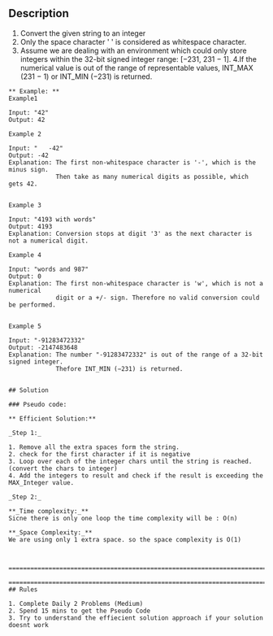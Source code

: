 # 


## Description
1. Convert the given string to an integer
2. Only the space character ' ' is considered as whitespace character.
3. Assume we are dealing with an environment which could only store integers within the 32-bit signed integer range: [−231,  231 − 1]. 
4.If the numerical value is out of the range of representable values, INT_MAX (231 − 1) or INT_MIN (−231) is returned.



```
** Example: **
Example1

Input: "42"
Output: 42

Example 2 

Input: "   -42"
Output: -42
Explanation: The first non-whitespace character is '-', which is the minus sign.
             Then take as many numerical digits as possible, which gets 42.

			 
Example 3

Input: "4193 with words"
Output: 4193
Explanation: Conversion stops at digit '3' as the next character is not a numerical digit.

Example 4

Input: "words and 987"
Output: 0
Explanation: The first non-whitespace character is 'w', which is not a numerical 
             digit or a +/- sign. Therefore no valid conversion could be performed.


Example 5

Input: "-91283472332"
Output: -2147483648
Explanation: The number "-91283472332" is out of the range of a 32-bit signed integer.
             Thefore INT_MIN (−231) is returned.
			 
			 
## Solution

### Pseudo code:

** Efficient Solution:**

_Step 1:_

1. Remove all the extra spaces form the string.
2. check for the first character if it is negative
3. Loop over each of the integer chars until the string is reached.(convert the chars to integer)
4. Add the integers to result and check if the result is exceeding the MAX_Integer value.

_Step 2:_

**_Time complexity:_**  
Sicne there is only one loop the time complexity will be : O(n)

**_Space Complexity:_** 
We are using only 1 extra space. so the space complexity is O(1)



=======================================================================================================================

=======================================================================================================================
## Rules

1. Complete Daily 2 Problems (Medium)
2. Spend 15 mins to get the Pseudo Code
3. Try to understand the effiecient solution approach if your solution doesnt work
